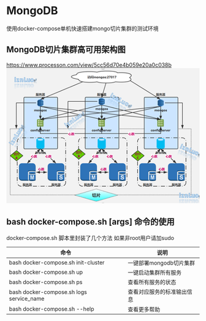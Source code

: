 # MongoDB

使用docker-compose单机快速搭建mongo切片集群的测试环境

## MongoDB切片集群高可用架构图
https://www.processon.com/view/5cc56d70e4b059e20a0c038b
![切片架构图](imgs/shard.jpg "切片架构图")

## bash docker-compose.sh [args] 命令的使用
docker-compose.sh 脚本里封装了几个方法
如果非root用户请加sudo

命令 |   说明
------------ | -------------
bash docker-compose.sh init-cluster  |  一键部署mongodb切片集群
bash docker-compose.sh up  |  一键启动集群所有服务
bash docker-compose.sh ps  |  查看所有服务的状态
bash docker-compose.sh logs service_name   |  查看对应服务的标准输出信息
bash docker-compose.sh --help  |  查看更多帮助